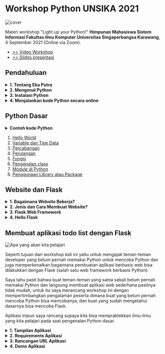 # Workshop Python UNSIKA 2021

![cover](https://github.com/ekaputra07/workshop-python-unsika-2021/raw/main/screenshots/cover.png)

Materi workshop "Light up your Python!" **Himpunan Mahasiswa Sistem Informasi Fakultas Ilmu Komputer Universitas Singaperbangsa Karawang**, 4 September 2021 (Online via Zoom).

- [>> Video Workshop](https://youtu.be/MlSfwmCn49k)
- [>> Slides presentasi](https://docs.google.com/presentation/d/1kxU1M94zCGCGWMokkWkykZ7vQW9wFQkiMLliikV2ftM/edit?usp=sharing)

## Pendahuluan

<details>
  <summary><b>1. Tentang Eka Putra</b></summary>
  
  ![Eka Putra](https://github.com/ekaputra07/workshop-python-unsika-2021/raw/main/screenshots/ekaputra.png)
  
  [Eka Putra](https://github.com/ekaputra07) sudah berkecimpung di dunia pengembangan website sejak 2009, meskipun beberapa tahun sebelum itu dia sudah mempelajari programming walaupun sebatas hobi menggunakan bahasa pemrograman Pascal (Delphi).
  
  Pada awalnya dia mulai menjajakan jasa pembuatan website melalui website sederhana buatannya sendiri yang dibuat menggunakan WordPress, saat itu masih bekerja di sebuah perusahaan aksesoris sebagai desainer grafis. Klien pun mulai dia dapatkan sampai akhirnya dia memutuskan untuk terjun full-time menjadi freelance web developer.
  
  Pada tahun 2015 dia mendapatkan tawaran untuk bekerja di sebuah perusahaan berbasis di Australia, karena kebetulan sang pemilik juga tinggal di Bali. Dari tahun 2015 itu sampai 2018 (3 tahun) dia bekerja secara remote, dan pada akhir 2018 dia bisa berangkat ke Australia dengan sponsor perusahaan untuk bekerja di kantornya di Sydney. Saat inipun (September 2021) dia masih bekerja di perusahaan yang sama sebagai Senior Software Engineer (Data).
</details>

<details>
  <summary><b>2. Mengenal Python</b></summary>
  
  ![Tentang Python](https://github.com/ekaputra07/workshop-python-unsika-2021/raw/main/screenshots/tentang-python-1.png)
  
  [Python](https://www.python.org/) adalah sebuah bahasa pemrograman tingkat tinggi (high-level) dan multi guna. Tingkat tinggi yang dimaksud adalah dari cara kita berinteraksi dengan komputer menggunakan bahasa yang hampir mirip dengan bahasa manusia tanpa perlu mengerti dan memahami detail dari sistem operasi atau komputer itu sendiri. Berbeda dengan bahasa pemrograman tingkat rendah seperti Assembly atau C yang mana kita perlu memahami cara memanage memory dan sebagainya.
  
  Python diciptakan pada akhir tahun 1980-an oleh [Guido Van Rossum](https://en.wikipedia.org/wiki/Guido_van_Rossum) seorang programmer dari Belanda. Python dirilis pertama kali pada tahun 1991, Python 2.0 dirilis pada tahun 2000 dan Python 3.0 dirilis pada tahun 2008. Saat ini buat teman-teman yang ingin belajar Python, saya sarankan langsung mulai dengan Python versi 3+.
  
  Karena populernya bahasa ini dan bisa digunakan untuk berbagai macam keperluan, kita akan sering melihat Python digunakan dalam web development, pembuatan API, program berbasis CLI, embedded system, scripting engine untuk game dan lain sebagainya.
  
  ![Survey Python](https://github.com/ekaputra07/workshop-python-unsika-2021/raw/main/screenshots/tentang-python-2.png)
  
  Berdasarkan survey yang dilakukkan oleh [Stack Overflow](https://insights.stackoverflow.com/survey/2021), Python berada di urutan nomer 3 dari teknologi atau bahasa pemrograman terpopuler di dunia dibawah Javascript dan HTML/CSS, dan merupakan bahasa pemrograman nomer 1 yang paling ingin dipelajari oleh orang yang belum pernah menggunakannya.
  
  ![Siapa memakai Python?](https://github.com/ekaputra07/workshop-python-unsika-2021/raw/main/screenshots/tentang-python-3.png)
  
  Karena bisa dibilang mudah dipelajari dan multiguna maka tidak hayal bahwa banyak perusahaan besar di dunia menggunakan Python di tech-stack mereka. Dan saya yakin begitu juga dengan perusahaan-perusahaan dan startup di Indonesia. Perusahaan-perusahan seperti Google, Instagram, Dropbox, Facebook dll. bisa dipastikan menggunakan Python di system mereka meskipun bukan cuma satu-satunya bahasa yang mereka gunakan.
  
</details>

<details>
  <summary><b>3. Instalasi Python</b></summary>
  
  > **Instalasi Python tidak diperagakan di workshop ini**, saya berasumsi bahwa peserta workshop sudah memiliki Python terinstall di komputer masing-masing dan siap digunakan.
  
  Untuk instalasi bisa mengikuti panduan dari website ini untuk Windows, Linux dan MacOS: https://realpython.com/installing-python/
  
</details>

<details>
  <summary><b>4. Menjalankan kode Python secara online</b></summary>
  
  Buat yang tidak memiliki Python di komputernya, peserta workshop juga bisa mengikuti program ini dengan menggunakan layanan online berikut ini:
  
  - [www.programiz.com](https://www.programiz.com/python-programming/online-compiler/)
  - [www.onlinegdb.com](https://www.onlinegdb.com/online_python_interpreter)
  - [www.online-python.com](https://www.online-python.com/)
  
</details>


## Python Dasar

<details>
  <summary><b>Contoh kode Python</b></summary>
  
  ![Contoh Kode Python](https://github.com/ekaputra07/workshop-python-unsika-2021/raw/main/screenshots/python-code.png)
  
  Kode diatas merupakan contoh sederhana kode Python, meskipun kode Python yang paling sederhana sebenarnya adalah `print('Hello World')` tetapi kode yang berguna tidak cukup hanya dengan satu perintah `print` saja.
  
  Pada screenshot diatas menunjukkan bagian-bagian dari kode Python yang lebih lengkap dengan rincian sebagai berikut:
  
  - `import` digunakan untuk meng-import modul, fungsi atau class dari sebuah package.
  - `def` digunakan untuk mendefinisikan sebuah fungsi.
  - `#` digunakan untuk memulai sebuah komentar pada kode
  - `"""` digunakan untuk memulai sebuah komentar yang memungkinan kita menulis komentar dengan baris lebih dari satu, sedangkan `#` untuk komentar satu baris.
  - Penamaan variable biasanya menggunkan hurup kecil dan menggunakan underscore sebagai pemisah kata satu dengan yang lainnya.
  
</details>

1. [Hello World](https://github.com/ekaputra07/workshop-python-unsika-2021/blob/main/1-python-dasar/1_hello_world.py)
1. [Variable dan Tipe Data](https://github.com/ekaputra07/workshop-python-unsika-2021/blob/main/1-python-dasar/2_variable_tipe_data.py)
1. [Percabangan](https://github.com/ekaputra07/workshop-python-unsika-2021/blob/main/1-python-dasar/3_percabangan.py)
1. [Perulangan](https://github.com/ekaputra07/workshop-python-unsika-2021/blob/main/1-python-dasar/4_perulangan.py)
1. [Fungsi](https://github.com/ekaputra07/workshop-python-unsika-2021/blob/main/1-python-dasar/5_fungsi.py)
1. [Pengenalan class](https://github.com/ekaputra07/workshop-python-unsika-2021/blob/main/1-python-dasar/6_class.py)
1. [Module di Python](https://github.com/ekaputra07/workshop-python-unsika-2021/blob/main/1-python-dasar/7_module.py)
1. [Penggunaan Library atau Package](https://github.com/ekaputra07/workshop-python-unsika-2021/blob/main/1-python-dasar/8_package.py)

## Website dan Flask

<details>
  <summary><b>1. Bagaimana Website Bekerja?</b></summary>
  
  ![Bagaimana Website Bekerja?](https://github.com/ekaputra07/workshop-python-unsika-2021/raw/main/screenshots/how-website-works.png)
  
  Kita bisa mengakses sebuah halaman di website karena ada beberapa elemen yang bekerja secara bersama-sama:
  
  - **Komputer yang terkoneksi ke internet** dan terdapat **aplikasi web browser** di dalamnya seperti Google Chrome atau Firefox.
  - **Jaringan internet** yang memungkinkan kita mengakses server yang ada di belahan dunia manapun.
  - **Webserver** yang merupakan server yang khusus untuk menerima request dari komputer kita dan mengembalikan dokumen (berupa halaman web) yang ingin kita akses.
  
  Ketiga elemen tersebut saling bekerja sama dan memiliki peran masing-masing mengantarkan data dari komputer kita ke web server dan sebaliknya juga dari web server ke komputer kita.
  
  Komputer kita dan web server berkomunikasi dengan sebuah protokol bernama HTTP (Hyper Text Transfer Protocol), dimana web browser membuat request dan web server akan memberikan respone.
  
  Web developer dipastikan akan bertemu dan bekerja dengan request dan response ini dalam karirnya, oleh karena itu memahami bagaimana memproses request dan memberikan response adalah skill dasar yang harus dimiliki oleh pengembang website terutama website yang sifatnya dinamis.
  
</details>

<details>
  <summary><b>2. Jenis dan Cara Membuat Website?</b></summary>
  
  ![Bagaimana Membuat Website?](https://github.com/ekaputra07/workshop-python-unsika-2021/raw/main/screenshots/membuat-website.png)
  
  Berdasarkan sifatnya, website bisa dikategorikan menjadi dua jenis:
  
  1. **Website Statis**, website jenis ini biasanya dibuat hanya dengan HTML/CSS dan Javascript (optional). Website statis biasanya memiliki halaman yang sudah jadi sebelum di-serve oleh web server. Untuk mengganti isi website maka harus dilakukkan perubahan secara manual dan kembali menguploadnya ke server. Website jenis ini cocok untuk website yang tidak akan terlalu banyak mengalamai perubahan, cocok untuk halaman dokumentasi, personal blog sederhana, ataupun company profile sederhana.
  2. **Website Dinamis**, ini mungkin jenis website yang paling sering kita temui saat ini, ciri-ciri website ini biasanya kaya akan fitur yang interaktif. Kita bisa berinteraksi dengan website, kita bisa meminta website untuk melakukkan sesuatu misalnya mengirim email, update status, upload file dan yang lainnya. Website ini meng-generate halaman ketika kita mengaksesnya dan sesuai dengan URL yang kita buka, itulah kenapa disebut website dinamis. Bisa dipastikan website-website ini menggunakan semacam database untuk menyimpan data dan menggunakan bahasa pemrograman tertentu untuk mengambil dan menampilkan datanya.
  
  Jadi berdasarkan jenis-jenis website tersebut, cara membuatnya pun bermacam-macam karena memang bisa dibuat dengan teknologi yang berbeda-beda misalnya yang paling umum adalah dengan bahasa PHP dipadukan dengan HTML/CSS/Javascript maka kita bisa membuat website yang menarik dan interaktif.
  
  Secara umum, website atau aplikasi berbasis website pasti akan memerlukan perpaduan antara HTML (struktur website), CSS (style/tampilan website), Javascript (interaksi dinamis), bahasa scripting atau pemrograman seperti PHP, Python, NodeJS dan banyak lagi yang bertugas memproses request, membaca database, merender template dan mengembalikan hasilnya berupa HTTP response ke browser.
  
  Dan beberapa tahun belakangan ini, semakin banyak framework pembuatan website bermunculan dari berbagai macam bahasa pemrograman seperti PHP dan Python, dan kali ini karena kita sedang membahas Python maka kita akan mencoba membuat sebuah aplikasi berbasis web sederhana menggunakan framework [Flask](https://flask.palletsprojects.com/en/2.0.x/) dimana kita akan coding menggunakan bahasa Python.
  
  > Untuk pembuatan aplikasi berbasis web saya sarankan menggunakan framework karena selain mempercepat proses pembuatan, maka hal yang paling penting yaitu faktor keamanan. Keamanan website merupakan urusan yang susah-susah gampang, pengembang framework biasanya sudah memperhatikan aspek keamanannya sebelum dipakai khalayak umum meskipun sebagai pengguna framework kita tetap harus berhati-hati dan selalu mengikuti tata cara yang baik pengembangan website untuk menjamin keamanannya.
  
</details>

<details>
  <summary><b>3. Flask Web Framework</b></summary>
  
  ![Flask Web Framework](https://github.com/ekaputra07/workshop-python-unsika-2021/raw/main/screenshots/flask.png)
  
  [Flask Web Framework](https://flask.palletsprojects.com/en/2.0.x/)
  
</details>

<details>
  <summary><b>4. Hello Flask</b></summary>
  
  ![Hello Flask](https://github.com/ekaputra07/workshop-python-unsika-2021/raw/main/screenshots/hello-flask.png)
  
  Kode diatas adalah sebuah aplikasi web sederhana menggunakan Flask, seperti terlihat bahwa aplikasi tersebut hanya memiliki dua buah URL yang bisa diakses yaitu `/` (menampilkan tulisan `Hello World`) dan `/unsika` (menampilkan tulisan `Terima kasih UNSIKA!`).
  
  Cara kerjanya pun disini sesuai dengan konsep Request dan Response, kita memberikan request ke URL `/` maka Flask merespon dengan tulisan `Hello World`, begitu juga ketika kita request URL `/unsika` maka Flask akan merespon dengan tulisan `Terima kasih UNSIKA!`.
  
</details>


## Membuat aplikasi todo list dengan Flask


![Apa yang akan kita pelajari](https://github.com/ekaputra07/workshop-python-unsika-2021/raw/main/screenshots/what-we-learn.png)

Seperti tujuan dari workshop kali ini yaitu untuk mengajak teman-teman developer yang belum pernah memakai Python untuk mencoba Python dan juga memperkenalkan bagaimana pembuatan aplikasi berbasis web bisa dilakukkan dengan Flask (salah satu web framework berbasis Python).

Saya tahu pasti bahwa buat teman-teman yang sama sekali belum pernah memakai Python dan langsung membuat aplikasi web sederhana pastinya tidak mudah, untuk itu saya merancang workshop ini dengan mempertimbangkan pengalaman peserta dimana buat yang belum pernah mencoba Python bisa mencobanya, dan buat yang sudah mengetahui dasarnya bisa mencoba Flask.

Aplikasi inipun saya rancang supaya kita bisa mempraktekkan ilmu-ilmu yang kita pelajari pada saat pengenalan Python dasar.

<details>
  <summary><b>1. Tampilan Aplikasi</b></summary>
  
  ![Tampilan Aplikasi Todolist dengan Flask](https://github.com/ekaputra07/workshop-python-unsika-2021/raw/main/screenshots/flask-todolist-design.png)
  
  Tampilan aplikasi kita sangat sederhana namun tetap fungsional dan harus berfungsi sesuai dengan yang kita inginkan.
  
  User Interface (UI) dari aplikasi ini dibuat dengan menggunakan [UI framework Bootstrap](https://getbootstrap.com/) karena relatif mudah dipakai. Saya sudah menyediakan template yang akan kita gunakan untuk membuat Todo list ini, bisa diunduh [disini](https://github.com/ekaputra07/workshop-python-unsika-2021/blob/main/4-flask-todolist-livecoding/index.html).
  
</details>

<details>
  <summary><b>2. Requirements Aplikasi</b></summary>
  
  ![Requirements Aplikasi Todolist dengan Flask](https://github.com/ekaputra07/workshop-python-unsika-2021/raw/main/screenshots/flask-todolist-requirements.png)
  
  Sebelum kita memulai sebuah proyek software, ada baiknya kita sudah memiliki banyangan apa tujuan akhir dari proyek yang akan kita buat. Apa fitur-fitur yang diperlukan dan bagaimana mereka akan bekerja. Ini penting karena perencanaan yang matang akan membuat proses pembuatan proyek berjalan lebih mulus meskipun tantangan-tantangan tidak terduga bisa saja muncul dalam prosesnya. Tapi itulah tugas seorang programmer, solving problem dengan teknologi.
  
  Pada gambar gambar diatas saya sudah menyiapkan beberapa requirements untuk proyek Todo kita kali ini, apabila semua requirements itu berhasil kita kerjakan maka proyek bisa dibilang sukses.
  
</details>

<details>
  <summary><b>3. Rancangan URL Aplikasi</b></summary>
  
  ![Rancangan URL Aplikasi Todolist dengan Flask](https://github.com/ekaputra07/workshop-python-unsika-2021/raw/main/screenshots/flask-todolist-urls.png)
  
  Sebelum kita mulai coding aplikasi berbasis web, kita juga perlu memiliki bayangan halaman-halaman apa yang kita perlukan dan URL-URL apa saja yang kita perlukan untuk mendukung aplikasi yang akan kita buat.
  
  Seperti terlihat diatas bahwa kita akan membuat 4 buah endpoint yang masing-masing memiliki satu tugas khusus. Kenapa kita perlu 4 endpoint? kenapa tidak satu saja? Karena lebih mudah membuat endpoint yang bertujuan untuk melakukkan satu tugas spesifik daripada membuat satu endpoint yang harus melakukkan banyak hal.
  
  Sekali lagi, tujuan kita adalah membuat aplikasi yang tidak cuma berjalan baik tetapi juga mudah untuk di maintain.
</details>

<details>
  <summary><b>4. Demo Aplikasi</b></summary>
  
  ![Menjalankan Aplikasi](https://github.com/ekaputra07/workshop-python-unsika-2021/raw/main/screenshots/hello-flask-run.png)
  
  Buat yang ingin mencoba aplikasi yang sudah jadi, silahkan arahkan terminalnya ke direktori `3-flask-todolist/`.
  
  Pertama kita install dulu library yang kita perlukan untuk proyek ini, karena ini adalah proyek sederhana maka kita hanya perlu Flask, itu terlihat dari isi file `requirements.txt` yang merupakan cara kita mendaftarkan dependencies yang diperlukan sebuah proyek Python.
  
  Kita install semua library yang diperlukan dengan menjalankan perintah:

  ```
  pip install -r requirements.txt
  ```

  Apabila Flask sudah terinstall maka aplikasi tinggal dijalankan dengan perintah:
  
  ```
  flask run
  ```
  
  Setelah aplikasi berjalan maka tinggal buka web browser dan buka alamat: `localhost:5000`, localhost adalah alamat tempat server Flask berjalan dan 5000 adalah port aplikasi todo kita berjalan.
</details>
